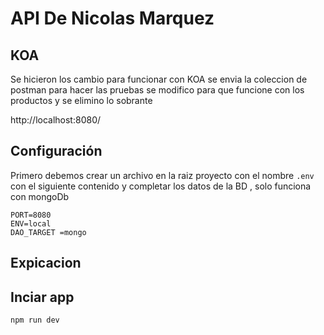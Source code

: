 # API De Nicolas Marquez

## KOA

Se hicieron los cambio para funcionar con KOA
se envia la coleccion de postman para hacer las pruebas
se modifico para que funcione con los productos y se elimino lo sobrante

http://localhost:8080/

## Configuración

Primero debemos crear un archivo en la raiz proyecto con el nombre `.env` con el siguiente contenido y completar los datos de la BD , solo funciona con mongoDb

```
PORT=8080
ENV=local
DAO_TARGET =mongo
```

## Expicacion

## Inciar app

```
npm run dev
```
